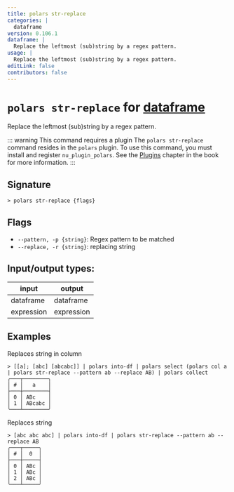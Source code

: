 ```yaml
---
title: polars str-replace
categories: |
  dataframe
version: 0.106.1
dataframe: |
  Replace the leftmost (sub)string by a regex pattern.
usage: |
  Replace the leftmost (sub)string by a regex pattern.
editLink: false
contributors: false
---
```

<!-- This file is automatically generated. Please edit the command in https://github.com/nushell/nushell instead. -->

# `polars str-replace` for [dataframe](/commands/categories/dataframe.md)

<div class='command-title'>Replace the leftmost (sub)string by a regex pattern.</div>

::: warning This command requires a plugin
The `polars str-replace` command resides in the `polars` plugin.
To use this command, you must install and register `nu_plugin_polars`.
See the [Plugins](/book/plugins.html) chapter in the book for more information.
:::


## Signature

```> polars str-replace {flags} ```

## Flags

 -  `--pattern, -p {string}`: Regex pattern to be matched
 -  `--replace, -r {string}`: replacing string


## Input/output types:

| input      | output     |
| ---------- | ---------- |
| dataframe  | dataframe  |
| expression | expression |
## Examples

Replaces string in column
```nu
> [[a]; [abc] [abcabc]] | polars into-df | polars select (polars col a | polars str-replace --pattern ab --replace AB) | polars collect
╭───┬────────╮
│ # │   a    │
├───┼────────┤
│ 0 │ ABc    │
│ 1 │ ABcabc │
╰───┴────────╯

```

Replaces string
```nu
> [abc abc abc] | polars into-df | polars str-replace --pattern ab --replace AB
╭───┬─────╮
│ # │  0  │
├───┼─────┤
│ 0 │ ABc │
│ 1 │ ABc │
│ 2 │ ABc │
╰───┴─────╯

```
